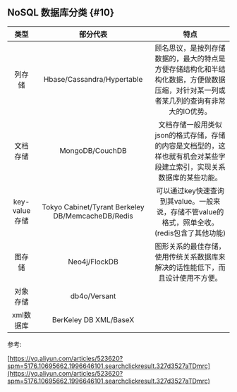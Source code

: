 ## NoSQL 数据库分类 {#10}

| 类型 | 部分代表 | 特点 |
| :---: | :---: | :---: |
| 列存储 | Hbase/Cassandra/Hypertable | 顾名思议，是按列存储数据的，最大的特点是方便存储结构化和半结构化数据，方便做数据压缩，对针对某一列或者某几列的查询有非常大的IO优势。 |
| 文档存储 | MongoDB/CouchDB | 文档存储一般用类似json的格式存储，存储的内容是文档型的，这样也就有机会对某些字段建立索引，实现关系数据库的某些功能。 |
| key-value存储 | Tokyo Cabinet/Tyrant Berkeley DB/MemcacheDB/Redis | 可以通过key快速查询到其value。一般来说，存储不管value的格式，照单全收。\(redis包含了其他功能\) |
| 图存储 | Neo4j/FlockDB | 图形关系的最佳存储，使用传统关系数据库来解决的话性能低下，而且设计使用不方便。 |
| 对象存储 | db4o/Versant |  |
| xml数据库 | BerKeley DB XML/BaseX |  |

参考:

[https://yq.aliyun.com/articles/523620?spm=5176.10695662.1996646101.searchclickresult.327d3527aTDmrc](https://yq.aliyun.com/articles/523620?spm=5176.10695662.1996646101.searchclickresult.327d3527aTDmrc)


